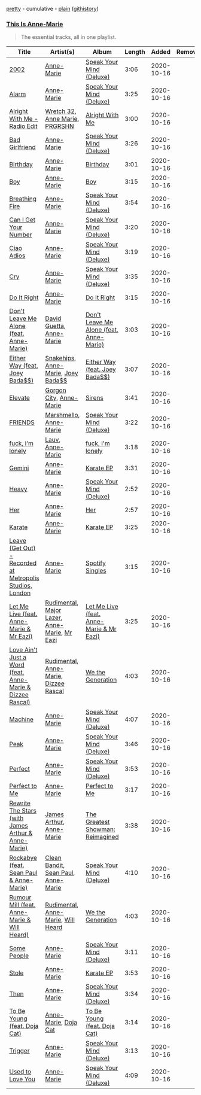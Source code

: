 [pretty](https://github.com/catzs/spotify-playlist-archive/blob/master/playlists/pretty/This%20Is%20Anne-Marie.md) - cumulative - [plain](https://github.com/catzs/spotify-playlist-archive/blob/master/playlists/plain/37i9dQZF1DWYASkezwUcax) ([githistory](https://github.githistory.xyz/catzs/spotify-playlist-archive/blob/master/playlists/plain/37i9dQZF1DWYASkezwUcax))

### [This Is Anne-Marie](https://open.spotify.com/playlist/37i9dQZF1DWYASkezwUcax)

> The essential tracks, all in one playlist.

| Title | Artist(s) | Album | Length | Added | Removed |
|---|---|---|---|---|---|
| [2002](https://open.spotify.com/track/6SFStUDQZNaGPKWOx9ZiJB) | [Anne-Marie](https://open.spotify.com/artist/1zNqDE7qDGCsyzJwohVaoX) | [Speak Your Mind (Deluxe)](https://open.spotify.com/album/661ouXU4o4oBewWvVzQN7H) | 3:06 | 2020-10-16 |  |
| [Alarm](https://open.spotify.com/track/3yp6M7FXTFOoSaVxjN5jkS) | [Anne-Marie](https://open.spotify.com/artist/1zNqDE7qDGCsyzJwohVaoX) | [Speak Your Mind (Deluxe)](https://open.spotify.com/album/661ouXU4o4oBewWvVzQN7H) | 3:25 | 2020-10-16 |  |
| [Alright With Me - Radio Edit](https://open.spotify.com/track/1rueGbglutb44dDVBEEL8O) | [Wretch 32](https://open.spotify.com/artist/0T2sGLJKge2eaFmZJxX7sq), [Anne Marie](https://open.spotify.com/artist/0uKILW6rkH7gA5r6Jt77YA), [PRGRSHN](https://open.spotify.com/artist/129Vnpuw35KvAqxDeqDmpL) | [Alright With Me](https://open.spotify.com/album/17marfBaSrpGO3hyMj9wQl) | 3:00 | 2020-10-16 |  |
| [Bad Girlfriend](https://open.spotify.com/track/4zCKkJcq6h6mTqLnD2UcYY) | [Anne-Marie](https://open.spotify.com/artist/1zNqDE7qDGCsyzJwohVaoX) | [Speak Your Mind (Deluxe)](https://open.spotify.com/album/661ouXU4o4oBewWvVzQN7H) | 3:26 | 2020-10-16 |  |
| [Birthday](https://open.spotify.com/track/5hff5RQeE84pznOt8WEWeO) | [Anne-Marie](https://open.spotify.com/artist/1zNqDE7qDGCsyzJwohVaoX) | [Birthday](https://open.spotify.com/album/2KLNA0H5XiiMLPAWSb8sUu) | 3:01 | 2020-10-16 |  |
| [Boy](https://open.spotify.com/track/5eQFxc9ON8B5ZLwSSMMf4L) | [Anne-Marie](https://open.spotify.com/artist/1zNqDE7qDGCsyzJwohVaoX) | [Boy](https://open.spotify.com/album/7bz5fLHhGAja3XDuCUhw24) | 3:15 | 2020-10-16 |  |
| [Breathing Fire](https://open.spotify.com/track/1nmkEgQSm1jg525wuGm432) | [Anne-Marie](https://open.spotify.com/artist/1zNqDE7qDGCsyzJwohVaoX) | [Speak Your Mind (Deluxe)](https://open.spotify.com/album/661ouXU4o4oBewWvVzQN7H) | 3:54 | 2020-10-16 |  |
| [Can I Get Your Number](https://open.spotify.com/track/5xh6JKVmYjochtEGGT0qxF) | [Anne-Marie](https://open.spotify.com/artist/1zNqDE7qDGCsyzJwohVaoX) | [Speak Your Mind (Deluxe)](https://open.spotify.com/album/661ouXU4o4oBewWvVzQN7H) | 3:20 | 2020-10-16 |  |
| [Ciao Adios](https://open.spotify.com/track/3rmAQdLTHh32rZYosC6rOY) | [Anne-Marie](https://open.spotify.com/artist/1zNqDE7qDGCsyzJwohVaoX) | [Speak Your Mind (Deluxe)](https://open.spotify.com/album/661ouXU4o4oBewWvVzQN7H) | 3:19 | 2020-10-16 |  |
| [Cry](https://open.spotify.com/track/5wJsFkDUeWzWTfr9jjy3SV) | [Anne-Marie](https://open.spotify.com/artist/1zNqDE7qDGCsyzJwohVaoX) | [Speak Your Mind (Deluxe)](https://open.spotify.com/album/661ouXU4o4oBewWvVzQN7H) | 3:35 | 2020-10-16 |  |
| [Do It Right](https://open.spotify.com/track/4lajYC68T7pJGVGIey962P) | [Anne-Marie](https://open.spotify.com/artist/1zNqDE7qDGCsyzJwohVaoX) | [Do It Right](https://open.spotify.com/album/482K2rejXov03MToosqhdO) | 3:15 | 2020-10-16 |  |
| [Don't Leave Me Alone (feat. Anne-Marie)](https://open.spotify.com/track/2lYTJK94hb0fd1LQtb6Dhk) | [David Guetta](https://open.spotify.com/artist/1Cs0zKBU1kc0i8ypK3B9ai), [Anne-Marie](https://open.spotify.com/artist/1zNqDE7qDGCsyzJwohVaoX) | [Don't Leave Me Alone (feat. Anne-Marie)](https://open.spotify.com/album/4sqrDaJcbCIo6aeqO26maj) | 3:03 | 2020-10-16 |  |
| [Either Way (feat. Joey Bada$$)](https://open.spotify.com/track/3nodtPfXcok53E8Uze8gvD) | [Snakehips](https://open.spotify.com/artist/2FwJwEswyIUAljqgjNSHgP), [Anne-Marie](https://open.spotify.com/artist/1zNqDE7qDGCsyzJwohVaoX), [Joey Bada$$](https://open.spotify.com/artist/2P5sC9cVZDToPxyomzF1UH) | [Either Way (feat. Joey Bada$$)](https://open.spotify.com/album/2BGe2R4RsBOGdzZF7bGglE) | 3:07 | 2020-10-16 |  |
| [Elevate](https://open.spotify.com/track/7rOcHMYABCWUrgZWzQoLem) | [Gorgon City](https://open.spotify.com/artist/4VNQWV2y1E97Eqo2D5UTjx), [Anne-Marie](https://open.spotify.com/artist/1zNqDE7qDGCsyzJwohVaoX) | [Sirens](https://open.spotify.com/album/1tfrh7jInz0lgBamg12OFj) | 3:41 | 2020-10-16 |  |
| [FRIENDS](https://open.spotify.com/track/2YEgNQiMKWTlmuSBuF48W8) | [Marshmello](https://open.spotify.com/artist/64KEffDW9EtZ1y2vBYgq8T), [Anne-Marie](https://open.spotify.com/artist/1zNqDE7qDGCsyzJwohVaoX) | [Speak Your Mind (Deluxe)](https://open.spotify.com/album/661ouXU4o4oBewWvVzQN7H) | 3:22 | 2020-10-16 |  |
| [fuck, i'm lonely](https://open.spotify.com/track/322tcqPhma7F6hfCeLisx0) | [Lauv](https://open.spotify.com/artist/5JZ7CnR6gTvEMKX4g70Amv), [Anne-Marie](https://open.spotify.com/artist/1zNqDE7qDGCsyzJwohVaoX) | [fuck, i'm lonely](https://open.spotify.com/album/60sI3iRfHfu7YpcTpZ29W1) | 3:18 | 2020-10-16 |  |
| [Gemini](https://open.spotify.com/track/3ykv9c1SaAgm6dRFXmuaX9) | [Anne-Marie](https://open.spotify.com/artist/1zNqDE7qDGCsyzJwohVaoX) | [Karate EP](https://open.spotify.com/album/22QcOETdThitltw5n6nj7r) | 3:31 | 2020-10-16 |  |
| [Heavy](https://open.spotify.com/track/0gJ7ssg4WEeikjdyleNdtb) | [Anne-Marie](https://open.spotify.com/artist/1zNqDE7qDGCsyzJwohVaoX) | [Speak Your Mind (Deluxe)](https://open.spotify.com/album/661ouXU4o4oBewWvVzQN7H) | 2:52 | 2020-10-16 |  |
| [Her](https://open.spotify.com/track/2GjQ5KNXggsIRpx5ZUj2zX) | [Anne-Marie](https://open.spotify.com/artist/1zNqDE7qDGCsyzJwohVaoX) | [Her](https://open.spotify.com/album/2RewEjwnjhUnDlGpFnaBNx) | 2:57 | 2020-10-16 |  |
| [Karate](https://open.spotify.com/track/16d9ovlbeuVuGx9HLd8WmH) | [Anne-Marie](https://open.spotify.com/artist/1zNqDE7qDGCsyzJwohVaoX) | [Karate EP](https://open.spotify.com/album/22QcOETdThitltw5n6nj7r) | 3:25 | 2020-10-16 |  |
| [Leave (Get Out) - Recorded at Metropolis Studios, London](https://open.spotify.com/track/6ClEErrTmd3GzRqGiCEC8G) | [Anne-Marie](https://open.spotify.com/artist/1zNqDE7qDGCsyzJwohVaoX) | [Spotify Singles](https://open.spotify.com/album/6sHBQWEvoS10m9PE9mY9ND) | 3:15 | 2020-10-16 |  |
| [Let Me Live (feat. Anne-Marie & Mr Eazi)](https://open.spotify.com/track/3D1rlKmZdpYUeMtRRLNawc) | [Rudimental](https://open.spotify.com/artist/4WN5naL3ofxrVBgFpguzKo), [Major Lazer](https://open.spotify.com/artist/738wLrAtLtCtFOLvQBXOXp), [Anne-Marie](https://open.spotify.com/artist/1zNqDE7qDGCsyzJwohVaoX), [Mr Eazi](https://open.spotify.com/artist/4TAoP0f9OuWZUesao43xUW) | [Let Me Live (feat. Anne-Marie & Mr Eazi)](https://open.spotify.com/album/4lbrKowAEUP76TRU57FAJI) | 3:25 | 2020-10-16 |  |
| [Love Ain't Just a Word (feat. Anne-Marie & Dizzee Rascal)](https://open.spotify.com/track/4gDy2lVjMqhFJIM9ShDw0R) | [Rudimental](https://open.spotify.com/artist/4WN5naL3ofxrVBgFpguzKo), [Anne-Marie](https://open.spotify.com/artist/1zNqDE7qDGCsyzJwohVaoX), [Dizzee Rascal](https://open.spotify.com/artist/0gusqTJKxtU1UTmNRMHZcv) | [We the Generation](https://open.spotify.com/album/68s1AYwi1JtoTOD0ggqr2j) | 4:03 | 2020-10-16 |  |
| [Machine](https://open.spotify.com/track/1CqT75lawXlC84Abtabilh) | [Anne-Marie](https://open.spotify.com/artist/1zNqDE7qDGCsyzJwohVaoX) | [Speak Your Mind (Deluxe)](https://open.spotify.com/album/661ouXU4o4oBewWvVzQN7H) | 4:07 | 2020-10-16 |  |
| [Peak](https://open.spotify.com/track/0kESaEffDbRoH8H89RtYib) | [Anne-Marie](https://open.spotify.com/artist/1zNqDE7qDGCsyzJwohVaoX) | [Speak Your Mind (Deluxe)](https://open.spotify.com/album/661ouXU4o4oBewWvVzQN7H) | 3:46 | 2020-10-16 |  |
| [Perfect](https://open.spotify.com/track/7tkPXzF891ysjsAi6wVaBb) | [Anne-Marie](https://open.spotify.com/artist/1zNqDE7qDGCsyzJwohVaoX) | [Speak Your Mind (Deluxe)](https://open.spotify.com/album/661ouXU4o4oBewWvVzQN7H) | 3:53 | 2020-10-16 |  |
| [Perfect to Me](https://open.spotify.com/track/0DC7Zs2qvAbNK1owWQ4mlL) | [Anne-Marie](https://open.spotify.com/artist/1zNqDE7qDGCsyzJwohVaoX) | [Perfect to Me](https://open.spotify.com/album/53WGU9U5hmgWPUdfNitaVO) | 3:17 | 2020-10-16 |  |
| [Rewrite The Stars (with James Arthur & Anne-Marie)](https://open.spotify.com/track/78nplE9X2ZGvQh3TKgvldE) | [James Arthur](https://open.spotify.com/artist/4IWBUUAFIplrNtaOHcJPRM), [Anne-Marie](https://open.spotify.com/artist/1zNqDE7qDGCsyzJwohVaoX) | [The Greatest Showman: Reimagined](https://open.spotify.com/album/4dPosP4Io4sDCmeiCxVHW0) | 3:38 | 2020-10-16 |  |
| [Rockabye (feat. Sean Paul & Anne-Marie)](https://open.spotify.com/track/6g7dG5bwzCGfjOAkmT2mjI) | [Clean Bandit](https://open.spotify.com/artist/6MDME20pz9RveH9rEXvrOM), [Sean Paul](https://open.spotify.com/artist/3Isy6kedDrgPYoTS1dazA9), [Anne-Marie](https://open.spotify.com/artist/1zNqDE7qDGCsyzJwohVaoX) | [Speak Your Mind (Deluxe)](https://open.spotify.com/album/661ouXU4o4oBewWvVzQN7H) | 4:10 | 2020-10-16 |  |
| [Rumour Mill (feat. Anne-Marie & Will Heard)](https://open.spotify.com/track/6vV9NyQIsWMQ08KOWMSp3a) | [Rudimental](https://open.spotify.com/artist/4WN5naL3ofxrVBgFpguzKo), [Anne-Marie](https://open.spotify.com/artist/1zNqDE7qDGCsyzJwohVaoX), [Will Heard](https://open.spotify.com/artist/39AZSw4A8hCFWunEg2k89Z) | [We the Generation](https://open.spotify.com/album/68s1AYwi1JtoTOD0ggqr2j) | 4:03 | 2020-10-16 |  |
| [Some People](https://open.spotify.com/track/5qOAsMRdVsBr7LNx2BVC8W) | [Anne-Marie](https://open.spotify.com/artist/1zNqDE7qDGCsyzJwohVaoX) | [Speak Your Mind (Deluxe)](https://open.spotify.com/album/661ouXU4o4oBewWvVzQN7H) | 3:11 | 2020-10-16 |  |
| [Stole](https://open.spotify.com/track/0bJsYjsc7MTcZfk1SQJPTY) | [Anne-Marie](https://open.spotify.com/artist/1zNqDE7qDGCsyzJwohVaoX) | [Karate EP](https://open.spotify.com/album/22QcOETdThitltw5n6nj7r) | 3:53 | 2020-10-16 |  |
| [Then](https://open.spotify.com/track/7tiRHGJtZzx6iWKfFpP6oF) | [Anne-Marie](https://open.spotify.com/artist/1zNqDE7qDGCsyzJwohVaoX) | [Speak Your Mind (Deluxe)](https://open.spotify.com/album/661ouXU4o4oBewWvVzQN7H) | 3:34 | 2020-10-16 |  |
| [To Be Young (feat. Doja Cat)](https://open.spotify.com/track/4YAg8h8WliHZlW5wuv8Jpk) | [Anne-Marie](https://open.spotify.com/artist/1zNqDE7qDGCsyzJwohVaoX), [Doja Cat](https://open.spotify.com/artist/5cj0lLjcoR7YOSnhnX0Po5) | [To Be Young (feat. Doja Cat)](https://open.spotify.com/album/4GulJ0PbD2o6ThcdvIw8Bd) | 3:14 | 2020-10-16 |  |
| [Trigger](https://open.spotify.com/track/72vp1y2QLIPeAmIJWaNqZY) | [Anne-Marie](https://open.spotify.com/artist/1zNqDE7qDGCsyzJwohVaoX) | [Speak Your Mind (Deluxe)](https://open.spotify.com/album/661ouXU4o4oBewWvVzQN7H) | 3:13 | 2020-10-16 |  |
| [Used to Love You](https://open.spotify.com/track/0pLI7UBl5ML29OXV0pGlDI) | [Anne-Marie](https://open.spotify.com/artist/1zNqDE7qDGCsyzJwohVaoX) | [Speak Your Mind (Deluxe)](https://open.spotify.com/album/661ouXU4o4oBewWvVzQN7H) | 4:09 | 2020-10-16 |  |